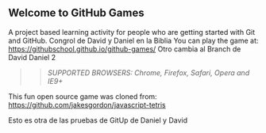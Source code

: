 ## Welcome to GitHub Games

A project based learning activity for people who are getting started with Git and GitHub.
Congrol de David y Daniel en la Biblia
You can play the game at: https://githubschool.github.io/github-games/
Otro cambia al Branch de David Daniel 2
>> _*SUPPORTED BROWSERS*: Chrome, Firefox, Safari, Opera and IE9+_

This fun open source game was cloned from: https://github.com/jakesgordon/javascript-tetris


Esto es otra de las pruebas de GitUp de Daniel y David